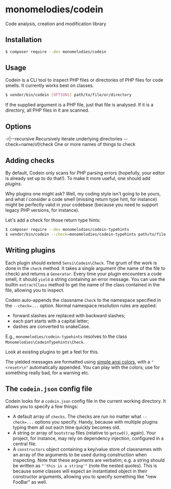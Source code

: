 # monomelodies/codein
Code analysis, creation and modification library

## Installation
```sh
$ composer require --dev monomelodies/codein
```

## Usage
Codein is a CLI tool to inspect PHP files or directories of PHP files for code
smells. It currently works best on classes.

```sh
$ vendor/bin/codein [OPTIONS] path/to/file/or/directory
```

If the supplied argument is a PHP file, just that file is analysed. If it is a
directory, all PHP files in it are scanned.

## Options
-r|--recursive Recursively iterate underlying directories
--check=name/of/check One or more names of things to check

## Adding checks
By default, Codein only scans for PHP parsing errors (hopefully, your editor is
already set up to do that!). To make it more useful, one should add _plugins_.

Why plugins one might ask? Well, my coding style isn't going to be yours, and
what *I* consider a code smell (missing return type hint, for instance) might be
perfectly valid in *your* codebase (because you need to support legacy PHP
versions, for instance).

Let's add a check for those return type hints:

```sh
$ composer require --dev monomelodies/codein-typehints
$ vendor/bin/codein --check=monomelodies/codein-typehints path/to/file
```

## Writing plugins
Each plugin should extend `Sensi\Codein\Check`. The grunt of the work is done in
the `check` method. It takes a single argument (the name of the file to check)
and returns a `Generator`. Every time your plugin encounters a code smell, it
should `yield` a string containing an error message. You can use the builtin
`extractClass` method to get the name of the class contained in the file,
allowing you to inspect.

Codein auto-appends the classname `Check` to the namespace specified in the
`--check=...` option. Normal namespace resolution rules are applied:

- forward slashes are replaced with backward slashes;
- each part starts with a capital letter;
- dashes are converted to snakeCase.

E.g., `monomelodies/codein-typehints` resolves to the class
`Monomelodies\CodeinTypehints\Check`.

Look at existing plugins to get a feel for this.

The yielded messages are formatted using
[simple ansi colors](https://github.com/simoneast/simple-ansi-colors), with a
`"<reset>\n"` automatically appended. You can play with the colors; use <red>
for something really bad, <darkYellow> for a warning etc.

## The `codein.json` config file
Codein looks for a `codein.json` config file in the current working directory.
It allows you to specify a few things:

- A default array of `checks`. The checks are run no matter what `--check=...`
  options you specify. Handy, because with multiple plugins typing them all out
  each time quickly becomes old.
- A string or array of `bootstrap` files (relative to `getcwd()`, again). Your
  project, for instance, may rely on dependency injection, configured in a
  central file.
- A `constructors` object containing a key/value store of classnames with an
  array of the arguments to be used during construction when inspecting. Note
  that these arguments are verbatim; e.g. a string should be written as `"'this
  is a string'"` (note the nested quotes). This is because some classes will
  expect   an instantiated object in their constructor arguments, allowing you
  to specify something like "new FooBar" as well.

